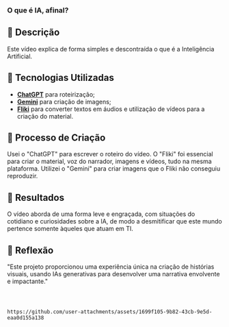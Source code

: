 
### O que é IA, afinal?


## 📒 Descrição
Este vídeo explica de forma simples e descontraída o que é a Inteligência Artificial.

## 🤖 Tecnologias Utilizadas
- **[ChatGPT](https://chat.openai.com)** para roteirização;
- **[Gemini](https://gemini.google.com/app?hl=pt-BR)** para criação de imagens;
- **[Fliki](https://fliki.ai/)** para converter textos em áudios e utilização de vídeos para a criação do material.

## 🧐 Processo de Criação
Usei o "ChatGPT" para escrever o roteiro do vídeo. O "Fliki" foi essencial para criar o material, voz do narrador, imagens e vídeos, tudo na mesma plataforma. Utilizei o "Gemini" para criar imagens que o Fliki não conseguiu reproduzir.

## 🚀 Resultados
O vídeo aborda de uma forma leve e engraçada, com situações do cotidiano e curiosidades sobre a IA, de modo a desmitificar que este mundo pertence somente àqueles que atuam em TI.

## 💭 Reflexão 
"Este projeto proporcionou uma experiência única na criação de histórias visuais, usando IAs generativas para desenvolver uma narrativa envolvente e impactante."
```



https://github.com/user-attachments/assets/1699f105-9b82-43cb-9e5d-eaa0d155a138

